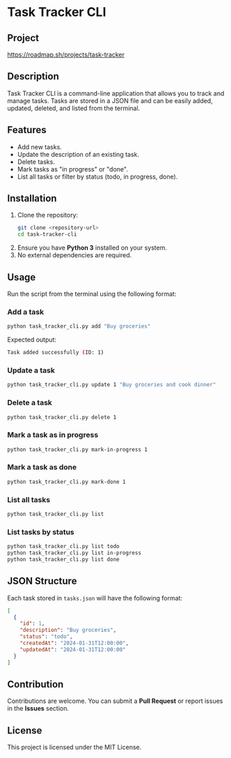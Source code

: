 # Task Tracker CLI

## Project
https://roadmap.sh/projects/task-tracker

## Description
Task Tracker CLI is a command-line application that allows you to track and manage tasks. Tasks are stored in a JSON file and can be easily added, updated, deleted, and listed from the terminal.

## Features
- Add new tasks.
- Update the description of an existing task.
- Delete tasks.
- Mark tasks as "in progress" or "done".
- List all tasks or filter by status (todo, in progress, done).

## Installation
1. Clone the repository:
   ```sh
   git clone <repository-url>
   cd task-tracker-cli
   ```
2. Ensure you have **Python 3** installed on your system.
3. No external dependencies are required.

## Usage

Run the script from the terminal using the following format:

### Add a task
```sh
python task_tracker_cli.py add "Buy groceries"
```
Expected output:
```sh
Task added successfully (ID: 1)
```

### Update a task
```sh
python task_tracker_cli.py update 1 "Buy groceries and cook dinner"
```

### Delete a task
```sh
python task_tracker_cli.py delete 1
```

### Mark a task as in progress
```sh
python task_tracker_cli.py mark-in-progress 1
```

### Mark a task as done
```sh
python task_tracker_cli.py mark-done 1
```

### List all tasks
```sh
python task_tracker_cli.py list
```

### List tasks by status
```sh
python task_tracker_cli.py list todo
python task_tracker_cli.py list in-progress
python task_tracker_cli.py list done
```

## JSON Structure
Each task stored in `tasks.json` will have the following format:
```json
[
  {
    "id": 1,
    "description": "Buy groceries",
    "status": "todo",
    "createdAt": "2024-01-31T12:00:00",
    "updatedAt": "2024-01-31T12:00:00"
  }
]
```

## Contribution
Contributions are welcome. You can submit a **Pull Request** or report issues in the **Issues** section.

## License
This project is licensed under the MIT License.


